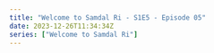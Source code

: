 ```yaml
---
title: "Welcome to Samdal Ri - S1E5 - Episode 05"
date: 2023-12-26T11:34:34Z
series: ["Welcome to Samdal Ri"]
---
```



<mux-player stream-type="on-demand"
  src="https://kp3d-my.sharepoint.com/personal/ryoo_kp3d_onmicrosoft_com/_layouts/15/download.aspx?share=EU5bWstnoilAuDnEdqUQLiUBvi7e3ezzXmnY1d_Uku3lHA" prefer-playback="mse" controls>
  </mux-player>
  
  
  <script src="https://cdn.jsdelivr.net/npm/@mux/mux-player"></script>
  
 <script type="application/ld+json">
 {
  "@context": "https://schema.org/",
  "@type": "VideoObject",
  "name": "Welcome to Samdal Ri - S1E5 - Episode 05",
  "contentUrl": "https://stream.mux.com/cllVRhvAAlezzoWOgZGv02z7eTFwfsq2pNN3YMZidv9E.m3u8",
  "thumbnailUrl": "https://www.themoviedb.org/t/p/original/zwsJRRmVozVZ1tDs8buIs97pCqm.jpg?width=314&fit_mode=preserve&time=25",
  "uploadDate": "2023-12-17T02:49:27Z",
}

</script>